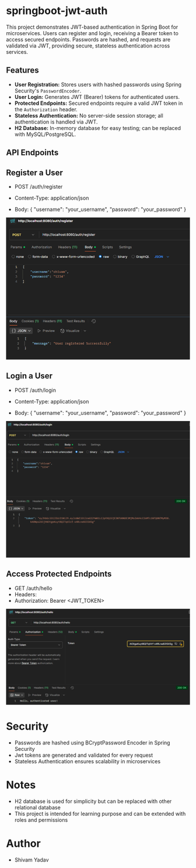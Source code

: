 # springboot-jwt-auth
This project demonstrates JWT-based authentication in Spring Boot for microservices. Users can register and login, receiving a Bearer token to access secured endpoints. Passwords are hashed, and requests are validated via JWT, providing secure, stateless authentication across services.

## Features
- **User Registration:** Stores users with hashed passwords using Spring Security's `PasswordEncoder`.
- **User Login:** Generates JWT (Bearer) tokens for authenticated users.
- **Protected Endpoints:** Secured endpoints require a valid JWT token in the `Authorization` header.
- **Stateless Authentication:** No server-side session storage; all authentication is handled via JWT.
- **H2 Database:** In-memory database for easy testing; can be replaced with MySQL/PostgreSQL.

## API Endpoints

## Register a User
- POST /auth/register
- Content-Type: application/json

- Body:
 {
  "username": "your_username",
  "password": "your_password"
 }

![alt text](<register jwt.png>)


## Login a User
- POST /auth/login
- Content-Type: application/json

- Body:
 {
  "username": "your_username",
  "password": "your_password"
 }

![alt text](<Screenshot 2025-08-17 201223.png>)

## Access Protected Endpoints

- GET /auth/hello
- Headers:
- Authorization: Bearer <JWT_TOKEN>

![alt text](<Screenshot 2025-08-17 201714.png>)


# Security
- Passwords are hashed using BCryptPassword Encoder in Spring Security
- Jwt tokens are generated and validated for every request
- Stateless Authentication ensures scalability in microservices

# Notes
- H2 database is used for simplicity but can be replaced with other relational database
- This project is intended for learning purpose and can be extended with roles and permissions

# Author
- Shivam Yadav